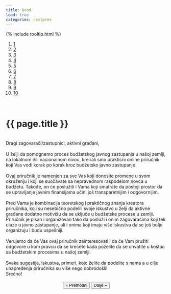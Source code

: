 ```yaml
---
title: Uvod
lead: true
categories: nextprev
---
```


{% include tooltip.html %}
<ol class="progtrckr" data-progtrckr-steps="10">
    <a href="{{site.baseurl}}/stranice/uvod/" >
    <li class="progtrckr-done red-tooltip add-tooltip"  data-toggle="tooltip" data-placement="bottom" data-original-title="Uvod">1 </li> </a>
    <a href="{{site.baseurl}}/stranice/definisanje-budzetskog-zastupanja-i-uloga-civilnog-drustva/">
    <li  class="progtrckr-todo red-tooltip add-tooltip"  data-toggle="tooltip" data-placement="bottom" data-original-title="Definisanje budžetskog zastupanja i uloga civilnog društva">2 </li> </a>
    <a href="{{site.baseurl}}/stranice/definicije-osnovnih-pojmova/"   >
    <li class="progtrckr-todo red-tooltip add-tooltip" data-toggle="tooltip" data-placement="bottom"  data-original-title="Definicije osnonih pojmova">3 </li> </a>
    <a href="{{site.baseurl}}/stranice/institucionalni-okvir-i-nadleznosti-lokalne-samouprave/">
    <li class="progtrckr-todo red-tooltip add-tooltip" data-toggle="tooltip" data-placement="bottom"   data-original-title="Institucionalni okvir i nadležnosti lokalne samouprave">4 </li> </a>
    <a href="{{site.baseurl}}/stranice/analiza-budzeta/" >
    <li class="progtrckr-todo red-tooltip add-tooltip" data-toggle="tooltip" data-placement="bottom"   data-original-title="Analiza Budgžeta">5 </li> </a>
    <a href="{{site.baseurl}}/stranice/kako-izabrati-problem/">
    <li class="progtrckr-todo red-tooltip add-tooltip"   data-toggle="tooltip" data-placement="bottom"   data-original-title="Kako izabrati problem">6 </li> </a>
    <a href="{{site.baseurl}}/stranice/analiza-aktera/" >
    <li class="progtrckr-todo red-tooltip add-tooltip" data-toggle="tooltip" data-placement="bottom"   data-original-title="Analiza aktera">7 </li> </a>
    <a href="{{site.baseurl}}/stranice/2-pretpostavke-i-6-hipoteza-budzetskog-zagovaranja/">
    <li class="progtrckr-todo red-tooltip add-tooltip" data-toggle="tooltip" data-placement="bottom" data-original-title="2 pretpostavke i 6 hipoteza budžetskog zagovaranja">8 </li> </a>
    <a href="{{site.baseurl}}/stranice/izgradnja-baze-za-budzetsko-zagovaranje/">
    <li class="progtrckr-todo red-tooltip add-tooltip"  data-toggle="tooltip" data-placement="bottom"   data-original-title="Izgradnja baze za budžetsko zagovaranje">9</li> </a>
    <a href="{{site.baseurl}}/stranice/kampanja/">
    <li class="progtrckr-todo red-tooltip add-tooltip" data-toggle="tooltip" data-placement="bottom" data-original-title="Kampanja">10</li> </a>
</ol>
<br/>

<h1 class="post-title">{{ page.title }}</h1>

<div class="justify">
<br/>
Dragi zagovarači/zastupnici, aktivni građani,
<br/><br/> 
U želji da pomognemo proces budžetskog javnog zastupanja u našoj zemlji, na lokalnom i/ili nacionalnom nivou, kreirali smo praktični online priručnik koji Vas vodi korak po korak kroz budžetsko javno zastupanje.
 <br/><br/> 
Ovaj priručnik je namenjen za sve Vas koji donosite promene u svom okruženju i koji se suočavate sa nepravednom raspodelom novca u budžetu. Takođe, on će poslužiti i Vama koji smatrate da postoji prostor da se upravljanje javnim finansijama učini još transparetnijim i odgovornijim.
 <br/><br/> 
Pred Vama je kombinacija teoretskog i praktičnog znanja kreatora priručnika, koji su nesebično podelili svoje iskustvo u želji da aktivne građane dodatno motivišu da se uključe u budžetske procese u zemlji. Priručnik je pisan i organizovan tako da posluži i onim zagovaračima koji tek ulaze u javno zastupanje, ali i onima koji imaju više iskustva da se još bolje organizuju i budu uspešniji.  
 <br/><br/> 
Verujemo da će Vas ovaj priručnik zainteresovati i da će Vam pružiti odgovore u kom pravcu da se krećete kada poželite da se uhvatite u koštac sa budžetskim procesima u našoj zemlji.
 <br/><br/> 
Svaka sugestija, iskustva, primeri, koje želite da podelite s nama a u cilju unapređenja priručnika su više nego dobrodošli!  <br/>
Srećno! <br/><br/> 
</div>

<div align="center">
    <button id="prev"> « Prethodni</button>
    <button id="next">Dalje » </button> 
</div>

